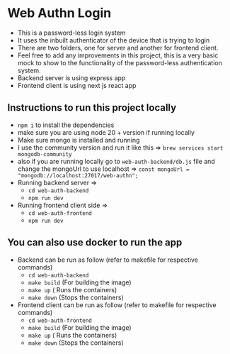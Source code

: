 # Web Authn Login
- This is a password-less login system
- It uses the inbuilt authenticator of the device that is trying to login
- There are two folders, one for server and another for frontend client.
- Feel free to add any improvements in this project, this is a very basic mock to show to the functionality of the password-less authentication system.
- Backend server is using express app
- Frontend client is using next js react app


## Instructions to run this project locally
- `npm i` to install the dependencies
- make sure you are using node 20 + version if running locally
- Make sure mongo is installed and running
- I use the community version and run it like this => `brew services start mongodb-community`
- also if you are running locally go to `web-auth-backend/db.js` file and change the mongoUrl to use localhost =>  `const mongoUrl = "mongodb://localhost:27017/web-authn";`
- Running backend server =>
  - `cd web-auth-backend`
  - `npm run dev`
- Running frontend client side =>
  - `cd web-auth-frontend`
  - `npm run dev`

## You can also use docker to run the app

- Backend can be run as follow (refer to makefile for respective commands)
  - `cd web-auth-backend`
  - `make build` (For building the image)
  - `make up` ( Runs the containers)
  - `make down` (Stops the containers)
- Frontend client can be run as follow (refer to makefile for respective commands)
  - `cd web-auth-frontend`
  - `make build` (For building the image)
  - `make up` ( Runs the containers)
  - `make down` (Stops the containers)
